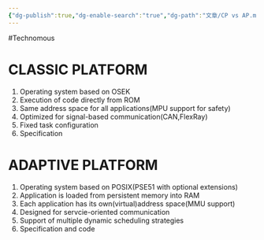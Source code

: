 ```yaml
---
{"dg-publish":true,"dg-enable-search":"true","dg-path":"文章/CP vs AP.md","permalink":"/文章/CP vs AP/","dgEnableSearch":"true","dgPassFrontmatter":true,"created":"2023-02-16T19:21:39.000+08:00","updated":"2023-11-14T13:32:08.000+08:00"}
---
```


#Technomous 
# CLASSIC PLATFORM
1. Operating system based on OSEK
2. Execution of code directly from ROM
3. Same address space for all applications(MPU support for safety)
4. Optimized for signal-based communication(CAN,FlexRay)
5. Fixed task configuration
6. Specification

# ADAPTIVE PLATFORM
1. Operating system based on POSIX(PSE51 with optional extensions)
2. Application is loaded from persistent memory into RAM
3. Each application has its own(virtual)address space(MMU support)
4. Designed for servcie-oriented communication
5. Support of multiple dynamic scheduling strategies
6. Specification and code